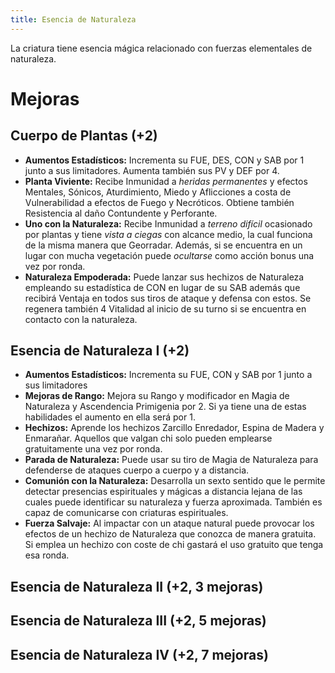 ```yaml
---
title: Esencia de Naturaleza
---
```


La criatura tiene esencia mágica relacionado con fuerzas elementales de naturaleza.

# Mejoras

## Cuerpo de Plantas (+2)

- **Aumentos Estadísticos:** Incrementa su FUE, DES, CON y SAB por 1 junto a sus limitadores. Aumenta también sus PV y DEF por 4.
- **Planta Viviente:** Recibe Inmunidad a *heridas permanentes* y efectos Mentales, Sónicos, Aturdimiento, Miedo y Aflicciones a costa de Vulnerabilidad a efectos de Fuego y Necróticos. Obtiene también Resistencia al daño Contundente y Perforante.  
- **Uno con la Naturaleza:** Recibe Inmunidad a *terreno difícil* ocasionado por plantas y tiene *vista a ciegas* con alcance medio, la cual funciona de la misma manera que Georradar. Además, si se encuentra en un lugar con mucha vegetación puede *ocultarse* como acción bonus una vez por ronda.
- **Naturaleza Empoderada:** Puede lanzar sus hechizos de Naturaleza empleando su estadística de CON en lugar de su SAB además que recibirá Ventaja en todos sus tiros de ataque y defensa con estos. Se regenera también 4 Vitalidad al inicio de su turno si se encuentra en contacto con la naturaleza.

## Esencia de Naturaleza I (+2)

- **Aumentos Estadísticos:** Incrementa su FUE, CON y SAB por 1 junto a sus limitadores
- **Mejoras de Rango:** Mejora su Rango y modificador en Magia de Naturaleza y Ascendencia Primigenia por 2. Si ya tiene una de estas habilidades el aumento en ella será por 1. 
- **Hechizos:** Aprende los hechizos Zarcillo Enredador, Espina de Madera y Enmarañar. Aquellos que valgan chi solo pueden emplearse gratuitamente una vez por ronda.
- **Parada de Naturaleza:** Puede usar su tiro de Magia de Naturaleza para defenderse de ataques cuerpo a cuerpo y a distancia.
- **Comunión con la Naturaleza:** Desarrolla un sexto sentido que le permite detectar presencias espirituales y mágicas a distancia lejana de las cuales puede identificar su naturaleza y fuerza aproximada. También es capaz de comunicarse con criaturas espirituales.
- **Fuerza Salvaje:** Al impactar con un ataque natural puede provocar los efectos de un hechizo de Naturaleza que conozca de manera gratuita. Si emplea un hechizo con coste de chi gastará el uso gratuito que tenga esa ronda.

## Esencia de Naturaleza II (+2, 3 mejoras)

## Esencia de Naturaleza III (+2, 5 mejoras)

## Esencia de Naturaleza IV (+2, 7 mejoras)